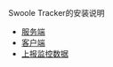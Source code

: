 Swoole Tracker的安装说明

* [服务端](installation/server.md)
* [客户端](installation/client.md)
* [上报监控数据](installation/reprot.md)